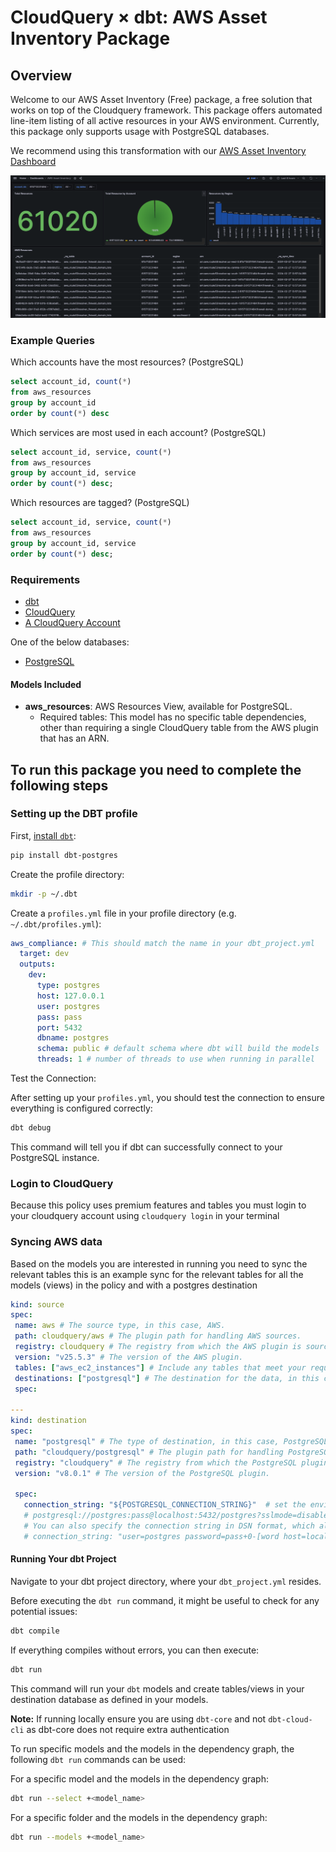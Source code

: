 # CloudQuery &times; dbt: AWS Asset Inventory Package
## Overview

Welcome to our AWS Asset Inventory (Free) package, a free solution that works on top of the Cloudquery framework. This package offers automated line-item listing of all active resources in your AWS environment. Currently, this package only supports usage with PostgreSQL databases. 

We recommend using this transformation with our [AWS Asset Inventory Dashboard](https://hub.cloudquery.io/addons/visualization/cloudquery/aws-asset-inventory/latest/docs)

![AWS Asset Inventory Dashboard](./images/asset_inventory_dash.png)

### Example Queries

Which accounts have the most resources? (PostgreSQL)
```sql
select account_id, count(*)
from aws_resources
group by account_id
order by count(*) desc
```

Which services are most used in each account? (PostgreSQL)
```sql
select account_id, service, count(*)
from aws_resources
group by account_id, service
order by count(*) desc;
```

Which resources are tagged? (PostgreSQL)
```sql
select account_id, service, count(*)
from aws_resources
group by account_id, service
order by count(*) desc;
```

### Requirements

- [dbt](https://docs.getdbt.com/docs/installation)
- [CloudQuery](https://www.cloudquery.io/docs/quickstart)
- [A CloudQuery Account](https://www.cloudquery.io/auth/register)
 
One of the below databases:

- [PostgreSQL](https://hub.cloudquery.io/plugins/destination/cloudquery/postgresql)

#### Models Included

- **aws_resources**: AWS Resources View, available for PostgreSQL.
  - Required tables: This model has no specific table dependencies, other than requiring a single CloudQuery table from the AWS plugin that has an ARN. 


## To run this package you need to complete the following steps

### Setting up the DBT profile
First, [install `dbt`](https://docs.getdbt.com/docs/core/installation-overview):
```bash
pip install dbt-postgres
```

Create the profile directory:

```bash
mkdir -p ~/.dbt
```

Create a `profiles.yml` file in your profile directory (e.g. `~/.dbt/profiles.yml`):

```yaml
aws_compliance: # This should match the name in your dbt_project.yml
  target: dev
  outputs:
    dev:
      type: postgres
      host: 127.0.0.1
      user: postgres
      pass: pass
      port: 5432
      dbname: postgres
      schema: public # default schema where dbt will build the models
      threads: 1 # number of threads to use when running in parallel
```

Test the Connection:

After setting up your `profiles.yml`, you should test the connection to ensure everything is configured correctly:

```bash
dbt debug
```

This command will tell you if dbt can successfully connect to your PostgreSQL instance.

### Login to CloudQuery
Because this policy uses premium features and tables you must login to your cloudquery account using
`cloudquery login` in your terminal

### Syncing AWS data
Based on the models you are interested in running you need to sync the relevant tables
this is an example sync for the relevant tables for all the models (views) in the policy and with a postgres destination

 ```yml
kind: source
spec:
  name: aws # The source type, in this case, AWS.
  path: cloudquery/aws # The plugin path for handling AWS sources.
  registry: cloudquery # The registry from which the AWS plugin is sourced.
  version: "v25.5.3" # The version of the AWS plugin.
  tables: ["aws_ec2_instances"] # Include any tables that meet your requirements, separated by commas
  destinations: ["postgresql"] # The destination for the data, in this case, PostgreSQL.
  spec:

---
kind: destination
spec:
  name: "postgresql" # The type of destination, in this case, PostgreSQL.
  path: "cloudquery/postgresql" # The plugin path for handling PostgreSQL as a destination.
  registry: "cloudquery" # The registry from which the PostgreSQL plugin is sourced.
  version: "v8.0.1" # The version of the PostgreSQL plugin.

  spec:
    connection_string: "${POSTGRESQL_CONNECTION_STRING}"  # set the environment variable in a format like 
    # postgresql://postgres:pass@localhost:5432/postgres?sslmode=disable
    # You can also specify the connection string in DSN format, which allows for special characters in the password:
    # connection_string: "user=postgres password=pass+0-[word host=localhost port=5432 dbname=postgres"

 ```

#### Running Your dbt Project

Navigate to your dbt project directory, where your `dbt_project.yml` resides.

Before executing the `dbt run` command, it might be useful to check for any potential issues:

```bash
dbt compile
```

If everything compiles without errors, you can then execute:

```bash
dbt run
```

This command will run your `dbt` models and create tables/views in your destination database as defined in your models.

**Note:** If running locally ensure you are using `dbt-core` and not `dbt-cloud-cli` as dbt-core does not require extra authentication

To run specific models and the models in the dependency graph, the following `dbt run` commands can be used:

For a specific model and the models in the dependency graph:

```bash
dbt run --select +<model_name>
```

For a specific folder and the models in the dependency graph:

```bash
dbt run --models +<model_name>
```

